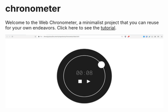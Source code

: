 # chronometer

Welcome to the Web Chronometer, a minimalist project that you can reuse for your own endeavors. Click here to see the [tutorial](https://youtu.be/kqMUFJp7K24).


![Chronometer](./images/chronometer_web.png)


